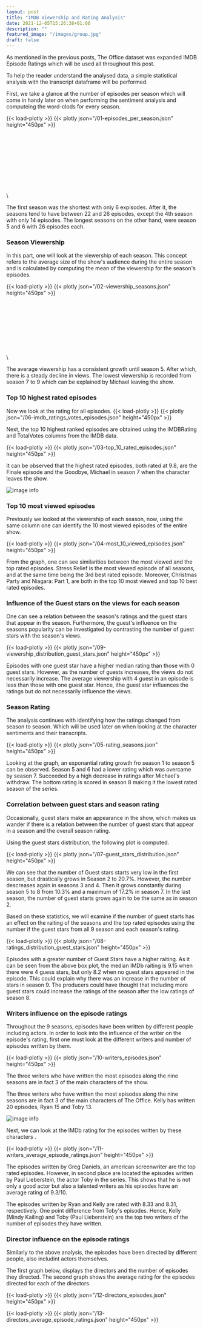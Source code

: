 ```yaml
---
layout: post
title: "IMDB Viewership and Rating Analysis"
date: 2021-12-05T15:26:38+01:00
description: ""
featured_image: "/images/group.jpg"
draft: false
---
```

As mentioned in the previous posts, The Office dataset was expanded IMDB Episode Ratings which will be used all throughout this post.

To help the reader understand the analysed data, a simple statistical analysis with the transcript dataframe will be performed.

First, we take a glance at the number of episodes per season which will come in handy later on when performing the sentiment analysis and computeing the word-clods for every season.


{{< load-plotly >}}
{{< plotly json="/01-episodes_per_season.json" height="450px" >}}
\
\
\
\
\
\
\
\
\
\
\
\


The first season was the shortest with only 6 expisodes. After it, the seasons tend to have between 22 and 26 episodes, except the 4th season with only 14 episodes. The longest seasons on the other hand, were season 5 and 6 with 26 episodes each.

### Season Viewership
In this part, one will look at the viewership of each season. This concept refers to the average size of the show's audience during the entire season and is calculated by computing the mean of the viewership for the season's episodes.


{{< load-plotly >}}
{{< plotly json="/02-viewership_seasons.json" height="450px" >}}
\
\
\
\
\
\
\
\
\
\
\


The average viewership has a consistent growth until season 5. After which, there is a steady decline in views. The lowest viewership is recorded from season 7 to 9 which can be explained by Michael leaving the show. 

### Top 10 highest rated episodes
Now we look at the rating for all episodes.
{{< load-plotly >}}
{{< plotly json="/06-imdb_ratings_votes_episodes.json" height="450px" >}}



Next, the top 10 highest ranked episodes are obtained using the IMDBRating and TotalVotes columns from the IMDB data.


{{< load-plotly >}}
{{< plotly json="/03-top_10_rated_episodes.json" height="450px" >}}


It can be observed that the highest rated episodes, both rated at 9.8, are the Finale episode and the Goodbye, Michael in season 7 when the character leaves the show. 

![image info](/images/goodbye_michael.gif)


### Top 10 most viewed episodes
Previously we looked at the viewership of each season, now, using the same column one can identify the 10 most viewed episodes of the entire show.


{{< load-plotly >}}
{{< plotly json="/04-most_10_viewed_episodes.json" height="450px" >}}

From the graph, one can see similarities between the most viewed and the top rated episodes. Stress Relief is the most viewed episode of all seasons, and at the same time being the 3rd best rated episode. Moreover, Christmas Party and Niagara: Part 1, are both in the top 10 most viewed and top 10 best rated episodes. 

### Influence of the Guest stars on the views for each season
One can see a relation between the season's ratings and the guest stars that appear in the season. Furthermore, the guest's influence on the seasons popularity can be investigated by contrasting the number of guest stars with the season's views.


{{< load-plotly >}}
{{< plotly json="/09-viewership_distribution_guest_stars.json" height="450px" >}}

Episodes with one guest star have a higher median rating than those with 0 guest stars. Hovewer, as the number of guests increases, the views do not necessarily increase. The average viewership with 4 guest in an episode is less than those with one guest star.  Hence, ithe guest star influences the ratings but do not necessarily influence the views.



### Season Rating 
The analysis continues with identifying how the ratings changed from season to season. Which will be used later on when looking at the character sentiments and their transcripts. 



{{< load-plotly >}}
{{< plotly json="/05-rating_seasons.json" height="450px" >}}

Looking at the graph, an exponantial rating growth fro season 1 to season 5 can be observed. Season 5 and 6 had a lower rating which was overcame by season 7. Succeeded by a high decrease in ratings after Michael's withdraw. The bottom rating is scored in season 8 making it the lowest rated season of the series. 

### Correlation between guest stars and season rating

Occasionally, guest stars make an appearance in the show, which makes us wander if there is a relation between the number of guest stars that appear in a season and the overall season rating.

Using the guest stars distribution, the following plot is computed. 

{{< load-plotly >}}
{{< plotly json="/07-guest_stars_distribution.json" height="450px" >}}

We can see that the number of Guest stars starts very low in the first season, but drastically grows in Season 2 to 20.7%. However, the number descreases again in seasons 3 and 4. Then it grows constantly during season 5 to 8 from 10.3% and a maximum of 17.2% in season 7. In the last season, the number of guest starts grows again to be the same as in season 2. 

Based on these statistics, we will examine if the number of guest starts has an effect on the raiting of the seasons and the top rated episodes using the number if the guest stars from all 9 season and each season's rating. 

{{< load-plotly >}}
{{< plotly json="/08-ratings_distribution_guest_stars.json" height="450px" >}}

Episodes with a greater number of Guest Stars have a higher raiting. As it can be seen from the above box plot, the median IMDb raiting is 9.15 when there were 4 guess stars, but only 8.2 when no guest stars appeared in the episode. This could explain why there was an increase in the number of stars in season 9. The producers could have thought that including more guest stars could increase the ratings of the season after the low ratings of season 8. 

### Writers influence on the episode ratings
Throughout the 9 seasons, episodes have been written by different people including actors. In order to look into the influence of the writer on the episode's rating, first one must look at the different writers and number of episodes written by them.

{{< load-plotly >}}
{{< plotly json="/10-writers_episodes.json" height="450px" >}}

The three writers who have written the most episodes along the nine seasons are in fact 3 of the main characters of the show.

The three writers who have written the most episodes along the nine seasons are in fact 3 of the main characters of The Office. 
Kelly has written 20 episodes, Ryan 15 and Toby 13. 

![image info](/images/kelly_smart1.gif)

Next, we can look at the IMDb rating for the episodes written by these characters .


{{< load-plotly >}}
{{< plotly json="/11-writers_average_episode_ratings.json" height="450px" >}}

The episodes written by Greg Daniels, an american screenwriter are the top rated episodes. However, in second place are located the episodes written by Paul Lieberstein, the actor Toby in the series. This shows that he is not only a good actor but also a talented writers as his episodes have an average rating of 9.3/10.

The episodes written by Ryan and Kelly are rated with 8.33 and 8.31, respectively. One point difference from Toby's episodes. Hence, Kelly (Mindy Kailing) and Toby (Paul Lieberstein) are the top two writers of the number of episodes they have written.

### Director influence on the episode ratings

Similarly to the above analysis, the episodes have been directed by different people, also includint actors themselves.

The first graph below, displays the directors and the number of episodes they directed. The second graph shows the average rating for the episodes directed for each of the directors.



{{< load-plotly >}}
{{< plotly json="/12-directors_episodes.json" height="450px" >}}


{{< load-plotly >}}
{{< plotly json="/13-directors_average_episode_ratings.json" height="450px" >}}
\
\
\
\
\
\
\
\
\
\
\
\
\
\
\
\
\
\
\
\
\
\
\
\
\
\
\
\
\
\
\
\
\
\
\
\
\
\
\
\
\
\
\
\
\


Randall Einhorn and Paul Feig have directed the most number of episodes. At the same time, looking at the top 10 rated episodes we can see that Paul has directed 5 out of the top most rated episodes: Goodbye Michael, Goodbye Toby, Niagara:Part 1 and 2 and Dinner party. However, Randall has not directed any of the top 10 rated episodes.

On the other hand, Steve Carell, who plays as Michael, has the highest Average Rating for all his directed episodes. Although he has only directed 3 episodes.

Once again, a few actors of the cast have also been involved in directing episodes. Let's look at their raitings individually: 

{{< load-plotly >}}
{{< plotly json="/14-episodes_rating_directed_by_cast.json" height="450px" >}}

Steve Carell, Michael, has the highest average rating for the 3 episodes he has directed, followed by Mindy Kaling, Kelly, who has directed 2 episodes. 

Out of the 6 actors who directed episodes, the worst performing ones were the ones directed by John Krasinski, Jim, who directed 3 episodes. 

Paul Lieberstein and B.J.Novak are the ones who have been involved the most in the directing and writing of episodes. They have directed 7 and 5 episodes, respectively. And they have written 15 and 13 episodes, respectively. We can conclude however, that Paul Lieberstein is better at writing episodes, than at directing them.

